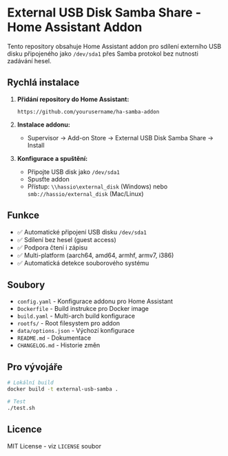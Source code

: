 # External USB Disk Samba Share - Home Assistant Addon

Tento repository obsahuje Home Assistant addon pro sdílení externího USB disku připojeného jako `/dev/sda1` přes Samba protokol bez nutnosti zadávání hesel.

## Rychlá instalace

1. **Přidání repository do Home Assistant:**
   ```
   https://github.com/yourusername/ha-samba-addon
   ```

2. **Instalace addonu:**
   - Supervisor → Add-on Store → External USB Disk Samba Share → Install

3. **Konfigurace a spuštění:**
   - Připojte USB disk jako `/dev/sda1`
   - Spusťte addon
   - Přístup: `\\hassio\external_disk` (Windows) nebo `smb://hassio/external_disk` (Mac/Linux)

## Funkce

- ✅ Automatické připojení USB disku `/dev/sda1`
- ✅ Sdílení bez hesel (guest access)
- ✅ Podpora čtení i zápisu
- ✅ Multi-platform (aarch64, amd64, armhf, armv7, i386)
- ✅ Automatická detekce souborového systému

## Soubory

- `config.yaml` - Konfigurace addonu pro Home Assistant
- `Dockerfile` - Build instrukce pro Docker image
- `build.yaml` - Multi-arch build konfigurace
- `rootfs/` - Root filesystem pro addon
- `data/options.json` - Výchozí konfigurace
- `README.md` - Dokumentace
- `CHANGELOG.md` - Historie změn

## Pro vývojáře

```bash
# Lokální build
docker build -t external-usb-samba .

# Test
./test.sh
```

## Licence

MIT License - viz `LICENSE` soubor
